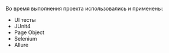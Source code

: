 Во время выполнения проекта использовались и применены:
* UI тесты
* JUnit4
* Page Object
* Selenium
* Allure
